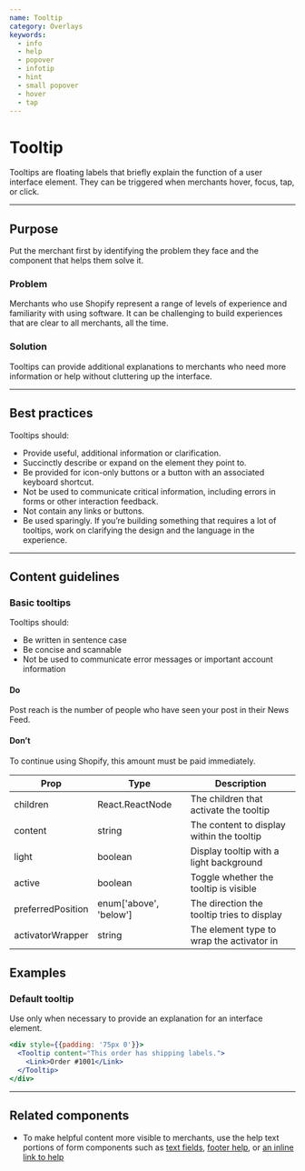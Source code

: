 ```yaml
---
name: Tooltip
category: Overlays
keywords:
  - info
  - help
  - popover
  - infotip
  - hint
  - small popover
  - hover
  - tap
---
```


# Tooltip
Tooltips are floating labels that briefly explain the function of a user
interface element. They can be triggered when merchants hover, focus, tap, or
click.

---

## Purpose

Put the merchant first by identifying the problem they face and the component that helps them solve it.

### Problem

Merchants who use Shopify represent a range of levels of experience and
familiarity with using software. It can be challenging to build
experiences that are clear to all merchants, all the time.

### Solution

Tooltips can provide additional explanations to merchants who need more
information or help without cluttering up the interface.

---

## Best practices

Tooltips should:

* Provide useful, additional information or clarification.
* Succinctly describe or expand on the element they point to.
* Be provided for icon-only buttons or a button with an associated keyboard
shortcut.
* Not be used to communicate critical information, including errors in forms or
other interaction feedback.
* Not contain any links or buttons.
* Be used sparingly. If you’re building something that requires a lot of
tooltips, work on clarifying the design and the language in the experience.

---

## Content guidelines

### Basic tooltips

Tooltips should:

* Be written in sentence case
* Be concise and scannable
* Not be used to communicate error messages or important account information

<!-- usageblock -->
#### Do
Post reach is the number of people who have seen your post in their News Feed.

#### Don’t
To continue using Shopify, this amount must be paid immediately.
<!-- end -->

| Prop | Type | Description |
| ---- | ---- | ----------- |
| children | React.ReactNode | The children that activate the tooltip |
| content | string | The content to display within the tooltip |
| light | boolean | Display tooltip with a light background |
| active | boolean | Toggle whether the tooltip is visible |
| preferredPosition | enum['above', 'below'] | The direction the tooltip tries to display |
| activatorWrapper | string | The element type to wrap the activator in |

## Examples

### Default tooltip

Use only when necessary to provide an explanation for an interface element.

```jsx
<div style={{padding: '75px 0'}}>
  <Tooltip content="This order has shipping labels.">
    <Link>Order #1001</Link>
  </Tooltip>
</div>
```

---

## Related components

* To make helpful content more visible to merchants, use the help text portions of form components such as [text fields](/components/forms/text-field), [footer help](/components/titles-and-text/footer-help), or [an inline link to help](/components/navigation/link)
